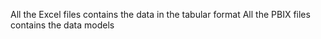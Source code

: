 All the Excel files contains the data in the tabular format
All the PBIX files contains the data models
